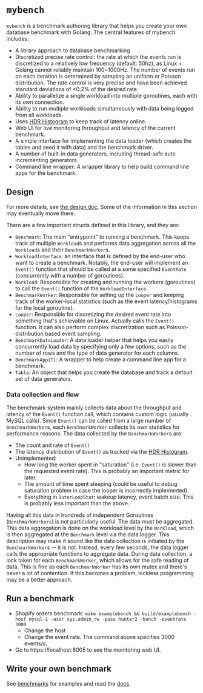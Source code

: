 `mybench`
=========

`mybench` is a benchmark authoring library that helps you create your own database benchmark with Golang. The central features of mybench includes:

- A library approach to database benchmarking
- Discretized precise rate control: the rate at which the events run is discretized to a relatively low frequency (default: 50hz), as Linux + Golang cannot reliably maintain 100~1000Hz. The number of events run on each iteration is determined by sampling an uniform or Poisson distribution. The rate control is very precise and have been achieved standard deviations of <0.2% of the desired rate.
- Ability to parallelize a single workload into multiple goroutines, each with its own connection.
- Ability to run multiple workloads simultaneously with data being logged from all workloads.
- Uses [HDR Histogram](https://github.com/HdrHistogram/hdrhistogram-go) to keep track of latency online.
- Web UI for live monitoring throughput and latency of the current benchmark.
- A simple interface for implementing the data loader (which creates the tables and seed it with data) and the benchmark driver.
- A number of built-in data generators, including thread-safe auto incrementing generators.
- Command line wrapper: A wrapper library to help build command line apps for the benchmark.

Design
------

For more details, see [the design doc](./docs/00-mybench-design.rst). Some of the information in this section may eventually move there.

There are a few important structs defined in this library, and they are:

- `Benchmark`: The main "entrypoint" to running a benchmark. This keeps track of multiple `Workload`s and performs data aggregation across all the `Workload`s and their `BenchmarkWorker`s.
- `WorkloadInterface`: an interface that is defined by the end-user who want to create a benchmark. Notably, the end-user will implement an `Event()` function that should be called at a some specified `EventRate` (concurrently with a number of goroutines).
- `Workload`: Responsible for creating and running the workers (goroutines) to call the `Event()` function of the `WorkloadInterface`.
- `BenchmarkWorker`: Responsible for setting up the `Looper` and keeping track of the worker-local statistics (such as the event latency/histograms for the local goroutine).
- `Looper`: Responsible for discretizing the desired event rate into something that's achievable on Linux. Actually calls the `Event()` function. It can also perform complex discretization such as Poisson-distribution based event sampling.
- `BenchmarkDataLoader`: A data loader helper that helps you easily concurrently load data by specifying only a few options, such as the number of rows and the type of data generator for each columns.
- `BenchmarkApp[T]`: A wrapper to help create a command line app for a benchmark.
- `Table`: An object that helps you create the database and track a default set of data generators.

### Data collection and flow

The benchmark system mainly collects data about the throughput and latency of the `Event()` function call, which contains custom logic (usually MySQL calls). Since `Event()` can be called from a large number of `BenchmarkWorker`s, each `BenchmarkWorker` collects its own statistics for performance reasons. The data collected by the `BenchmarkWorker`s are:

- The count and rate of `Event()`
- The latency distribution of `Event()` as tracked via the [HDR Histogram](https://github.com/HdrHistogram/hdrhistogram-go).
- Unimplemented:
  - How long the worker spent in "saturation" (i.e. `Event()` is slower than the requested event rate). This is probably an important metric for later.
  - The amount of time spent sleeping (could be useful to debug saturation problem in case the looper is incorrectly implemented).
  - Everything in `OuterLoopStat`: wakeup latency, event batch size. This is probably less important than the above.

Having all this data in hundreds of independent Goroutines (`BenchmarkWorkers`) is not particularly useful. The data must be aggregated. This data aggregation is done on the workload level by the `Workload`, which is then aggregated at the `Benchmark` level via the data logger. This description may make it sound like the data collection is initiated by the `BenchmarkWorker`s -- it is not. Instead, every few seconds, the data logger calls the appropriate functions to aggregate data. During data collection, a lock taken for each `BenchmarkWorker`, which allows for the safe reading of data. This is fine as each `BenchmarkWorker` has its own mutex and there's never a lot of contention. If this becomes a problem, lockless programming may be a better approach.

Run a benchmark
---------------

- Shopify orders benchmark: `make examplebench && build/examplebench -host mysql-1 -user sys.admin_rw -pass hunter2 -bench -eventrate 3000`
  - Change the host
  - Change the event rate. The command above specifies 3000 events/s.
- Go to https://localhost:8005 to see the monitoring web UI.

Write your own benchmark
------------------------

See [benchmarks](./benchmarks) for examples and read the [docs](./docs).
